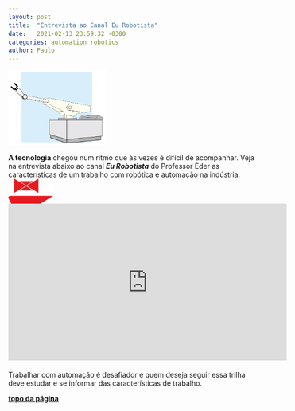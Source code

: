 ```yaml
---
layout: post
title:  "Entrevista ao Canal Eu Robotista"
date:   2021-02-13 23:59:32 -0300
categories: automation robotics
author: Paulo
---
```

<div id="top"></div>

<img src="/assets/1024px-Robot_polar.svg.png" alt="Robô unimate" style="width:39%;">

**A tecnologia** chegou num ritmo que às vezes é difícil de acompanhar. Veja na entrevista abaixo ao canal ***Eu Robotista*** do Professor Éder as características de um trabalho com robótica e automação na indústria.
<img src="/assets/abarlavento.png" alt="Abarlavento Icon" style="float:left;width:90px;height:50px;">

<iframe width="560" height="315" src="https://www.youtube.com/embed/zBCO0vftwnk" frameborder="0" allow="accelerometer; autoplay; clipboard-write; encrypted-media; gyroscope; picture-in-picture" allowfullscreen></iframe>
<br>
<br>
Trabalhar com automação é desafiador e quem deseja seguir essa trilha deve estudar e se informar das características de trabalho.


<a href="#top">**topo da página**</a>


